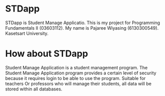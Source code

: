 # STDapp

STDapp is Student Manage Applicatio.
This is my project for Programming Fundamentals II (03603112).
My name is Pajaree Wiyasing (6130300549).
Kasetsart University.

# How about STDapp

Student Manage Application is a student management program. The Student Manage Application program provides a certain level of security because it requires login to be able to use the program. Suitable for teachers Or professors who will manage their students, all data will be stored within all databases.